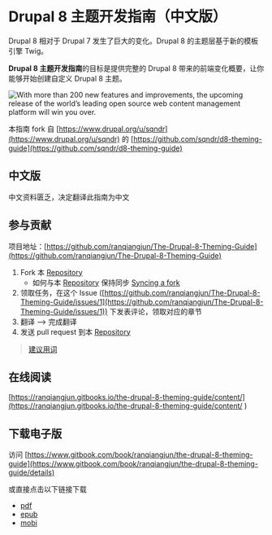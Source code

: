 # Drupal 8 主题开发指南（中文版）

Drupal 8 相对于 Drupal 7 发生了巨大的变化。Drupal 8 的主题层基于新的模板引擎 Twig。

**Drupal 8 主题开发指南**的目标是提供完整的 Drupal 8 带来的前端变化概要，让你能够开始创建自定义 Drupal 8 主题。


![With more than 200 new features and improvements, the upcoming release of the world’s leading open source web content management platform will win you over.](https://www.drupal.org/sites/all/modules/drupalorg/drupalorg/images/d8.svg)

本指南 fork 自 [https://www.drupal.org/u/sqndr](https://www.drupal.org/u/sqndr) 的 [https://github.com/sqndr/d8-theming-guide](https://github.com/sqndr/d8-theming-guide)

## 中文版

中文资料匮乏，决定翻译此指南为中文

## 参与贡献

项目地址：[https://github.com/ranqiangjun/The-Drupal-8-Theming-Guide](https://github.com/ranqiangjun/The-Drupal-8-Theming-Guide)

1. Fork 本 [Repository](https://github.com/ranqiangjun/The-Drupal-8-Theming-Guide)
    - 如何与本 [Repository](https://github.com/ranqiangjun/The-Drupal-8-Theming-Guide) 保持同步 [Syncing a fork](https://help.github.com/articles/syncing-a-fork/)
2. 领取任务，在这个 Issue ([https://github.com/ranqiangjun/The-Drupal-8-Theming-Guide/issues/1](https://github.com/ranqiangjun/The-Drupal-8-Theming-Guide/issues/1)) 下发表评论，领取对应的章节
3. 翻译 --> 完成翻译
4. 发送 pull request 到本 [Repository](https://github.com/ranqiangjun/The-Drupal-8-Theming-Guide)

> [建议用词](SUGGESTIONS.md)

## 在线阅读

[https://ranqiangjun.gitbooks.io/the-drupal-8-theming-guide/content/](https://ranqiangjun.gitbooks.io/the-drupal-8-theming-guide/content/
)

## 下载电子版

访问 [https://www.gitbook.com/book/ranqiangjun/the-drupal-8-theming-guide](https://www.gitbook.com/book/ranqiangjun/the-drupal-8-theming-guide/details)

或直接点击以下链接下载

- [pdf](https://www.gitbook.com/download/pdf/book/ranqiangjun/the-drupal-8-theming-guide)
- [epub](https://www.gitbook.com/download/epub/book/ranqiangjun/the-drupal-8-theming-guide)
- [mobi](https://www.gitbook.com/download/mobi/book/ranqiangjun/the-drupal-8-theming-guide)
